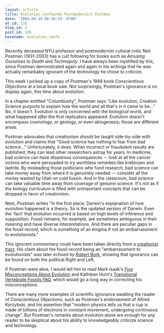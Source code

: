 ```yaml
---
layout: article
title: Evolution Confounds Postmodernist Postman
date: '2004-04-19 06:36:59 -0700'
mt_id: 135
blog_id: 2
post_id: 135
basename: evolution_confo
---
```

Recently deceased NYU professor and postmodernist cultural critic Neil Postman (1931-2003) has a cult following for books such as <i>Amusing Ourselves to Death</i> and <i>Technopoly</i>.  I have always been mystified by this, since Postman demonstrated again and again in his writings that he was actually remarkably ignorant of the technology he chose to criticize.  

This week I picked up a copy of Postman's 1988 book <i>Conscientious Objections</i> at a local book sale.  Not surprisingly, Postman's ignorance is on display again, this time about evolution.

<!--more-->

In a chapter entitled "Columbusity", Postman says "Like evolution, Creation Science purports to explain how the world and all that's in it came to be..." No, it doesn't.  Evolution is only concerned with the <i>biological</i> world, and what happened <i>after</i> the first replicators appeared.  Evolution doesn't encompass cosmology, or geology, or even abiogenesis; those are different areas.

Postman advocates that creationism should be taught side-by-side with evolution and claims that "Good science has nothing to fear from bad science..." Unfortunately, it does.  When incorrect or fraudulent results are published, they can lead other researchers astray for years.  In medicine, bad science can have disastrous consequences -- look at all the cancer victims who were persuaded to try worthless remedies like krebiozen and laetrile.  By misleading those politicians who fund research, bad science can take money away from where it is genuinely needed -- consider all the money wasted by Utah on cold fusion.  And in the classroom, bad science can take valuable time away from coverage of genuine science.  It's not as if the biology curriculum is filled with unimportant concepts that can be dropped in favor of creationism.

Next, Postman writes "In the first place, Darwin's explanation of how evolution happened <i>is</i> a theory.  So is the updated version of Darwin.  Even the 'fact' that evolution occurred is based on high levels of inference and supposition.  Fossil remains, for example, are sometimes ambiguous in their meaning and have diverse interpretations. And there are peculiar gaps in the fossil record, which is something of an enigma if not an embarrassment to evolutionists."

This ignorant commentary could have been taken directly from a <A HREF="http://www.icr.org/pubs/imp/imp-123.htm"> creationist tract</A>.  His claim about the fossil record being an "embarrassment to evolutionists" was later echoed by <A HREF="http://www.math.uwaterloo.ca/~shallit/bork.html">Robert Bork</A>, showing that ignorance can be found on both the political Right and Left.

If Postman were alive, I would tell him to read Mark Isaak's <A HREF="http://www.talkorigins.org/faqs/faq-misconceptions.html">Five Misconceptions About Evolution</A> and Kathleen Hunt's <A HREF="http://www.talkorigins.org/faqs/faq-transitional.html">Transitional Vertebrate Fossils FAQ</A>, which would go a long way in correcting his misconceptions.

There are many more examples of scientific ignorance awaiting the reader of <i>Conscientious Objections</i>, such as Postman's endorsement of Alfred Korzybski, and his assertion that "modern physics tells us that a cup is made of billions of electrons in constant movement, undergoing continuous change".  But Postman's remarks about evolution alone are enough for any reader to be skeptical about his ability to knowledgeably criticize science and technology.
